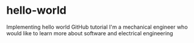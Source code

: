 # hello-world
Implementing hello world GitHub tutorial
I'm a mechanical engineer who would like to learn more about software and electrical engineering
